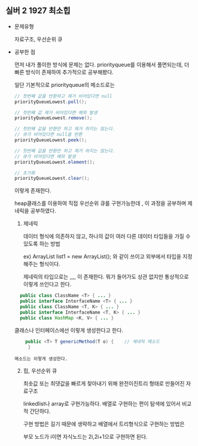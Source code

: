 ## 실버 2 1927 최소힙

- 문제유형

  자료구조, 우선순위 큐

- 공부한 점

  먼저 내가 풀이한 방식에 문제는 없다. priorityqueue를 이용해서 풀면되는데, 더 빠른 방식이 존재하여 추가적으로 공부해봤다.

  일단 기본적으로 priorityqueue의 메소드로는

  
  ```java
  // 첫번째 값을 반환하고 제거 비어있다면 null
  priorityQueueLowest.poll();
  
  // 첫번째 값 제거 비어있다면 예외 발생
  priorityQueueLowest.remove(); 
  
  // 첫번째 값을 반환만 하고 제거 하지는 않는다.
  // 큐가 비어있다면 null을 반환
  priorityQueueLowest.peek();
  
  // 첫번째 값을 반환만 하고 제거 하지는 않는다.
  // 큐가 비어있다면 예외 발생
  priorityQueueLowest.element();
  
  // 초기화
  priorityQueueLowest.clear();    
  ```

  
  이렇게 존재한다.

  heap클래스를 이용하여 직접 우선순위 큐를 구현가능한데 , 이 과정을 공부하며 제네릭을 공부하였다.

  1) 제네릭

      데이터 형식에 의존하지 않고, 하나의 값이 여러 다른 데이터 타입들을 가질 수 있도록 하는 방법

     ex) ArrayList<Integer> list1 = new ArrayList<Integer>(); 와 같이 쓰이고 외부에서 타입을 지정해주는 형식이다.

     제네릭의 타입으로는 <T>,<E>,<K>,<V>,<N> 이 존재한다. 뭐가 들어가도 상관 없지만 통상적으로 이렇게 쓰인다고 한다.

     
    ```java
      public class ClassName <T> { ... }
      public interface InterfaceName <T> { ... }
      public class ClassName <T, K> { ... }
      public interface InterfaceName <T, K> { ... }
      public class HashMap <K, V> { ... }
    ```

    
     클래스나 인터페이스에선 이렇게 생성한다고 한다.








   ```java
       public <T> T genericMethod(T o) {	// 제네릭 메소드
        }
   ```



      



      메소드는 이렇게 생성한다.

  2) 힙, 우선순위 큐

     최솟값 또는 최댓값을 빠르게 찾아내기 위해 완전이진트리 형태로 만들어진 자료구조

     linkedlist나 array로 구현가능하다. 배열로 구현하는 편이 탐색에 있어서 비교적 간단하다.

     구현 방법은 길기 때문에 생략하고 배열에서 트리형식으로 구현하는 방법은

     부모 노드가 i이면 자식노드는 2i,2i+1으로 구현하면 된다. 

     
